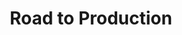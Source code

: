 ---
id: road-to-production
title: Road to Production
sidebar_label: Road to Production
description: Learn the next technical steps to put your parachain to the road of production.
---
